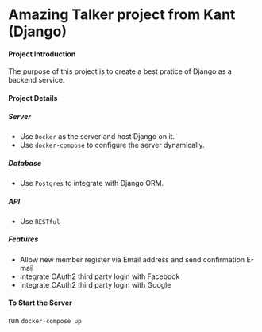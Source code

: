 # Amazing Talker project from Kant (Django)

#### Project Introduction
The purpose of this project is to create a best pratice of Django as a backend service.

#### Project Details
##### Server
* Use `Docker` as the server and host Django on it.
* Use `docker-compose` to configure the server dynamically.

##### Database
* Use `Postgres` to integrate with Django ORM.

##### API
* Use `RESTful`

##### Features
* Allow new member register via Email address and send confirmation E-mail
* Integrate OAuth2 third party login with Facebook
* Integrate OAuth2 third party login with Google

#### To Start the Server
run `docker-compose up`
